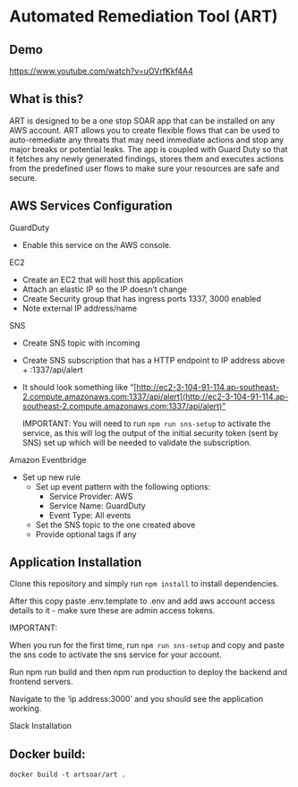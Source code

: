 # Automated Remediation Tool (ART) 

## Demo 
https://www.youtube.com/watch?v=uOVrfKkf4A4

## What is this? 

ART is designed to be a one stop SOAR app that can be installed on any AWS account. ART allows you to create flexible flows that can be used to auto-remediate any threats that may need immediate actions and stop any major breaks or potential leaks. The app is coupled with Guard Duty so that it fetches any newly generated findings, stores them and executes actions from the predefined user flows to make sure your resources are safe and secure.


## AWS Services Configuration

GuardDuty
*   Enable this service on the AWS console.

EC2
*   Create an EC2 that will host this application
*   Attach an elastic IP so the IP doesn’t change
*   Create Security group that has ingress ports 1337, 3000 enabled
*   Note external IP address/name 

SNS 
*   Create SNS topic with incoming 
*   Create SNS subscription that has a HTTP endpoint to IP address above + :1337/api/alert
*   It should look something like “[http://ec2-3-104-91-114.ap-southeast-2.compute.amazonaws.com:1337/api/alert](http://ec2-3-104-91-114.ap-southeast-2.compute.amazonaws.com:1337/api/alert)”


  	IMPORTANT: You will need to run `npm run sns-setup` to activate the service, as this will log the output of the initial security token (sent by SNS) set up which will be needed to validate the subscription.	

Amazon Eventbridge
*   Set up new rule
    *   Set up event pattern with the following options:
        *   Service Provider: AWS
        *   Service Name: GuardDuty
        *   Event Type: All events
    *   Set the SNS topic to the one created above
    *   Provide optional tags if any


## Application Installation

Clone this repository and simply run `npm install` to install dependencies. 

After this copy paste .env.template to .env and add aws account access details to it - make sure these are admin access tokens.

IMPORTANT:

When you run for the first time, run `npm run sns-setup` and copy and paste the sns code to activate the sns service for your account.

Run npm run build and then npm run production to deploy the backend and frontend servers.

Navigate to the ‘ip address:3000’ and you should see the application working.

Slack Installation

## Docker build:

```
docker build -t artsoar/art .
```
